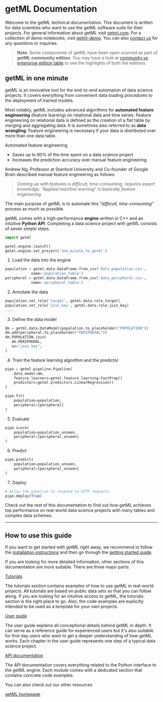 # getML Documentation

Welcome to the getML technical documentation. This document is written for data
scientists who want to use the getML software suite for their projects. For
general information about getML visit [getml.com](https://getml.com). For a collection of
demo notebooks, visit [getml-demo](https://github.com/getml/getml-demo). You can also [contact
us](https://www.getml.com/contact) for any questions or inquiries.


> __Note__:
> Some components of getML have been open sourced as part of **getML community edition**. 
> You may have a look at 
> [community vs enterprise edition table](home/getting_started/getting_started#community-vs-enterprise-edition)
> to see the highlights of both the editions. 

## getML in one minute 

getML is an innovative tool for the end-to-end automation of data
science projects. It covers everything from convenient data loading procedures 
to the deployment of trained models. 

Most notably, getML includes advanced algorithms for
**automated feature engineering** (feature learning) on relational data and time
series. Feature engineering on relational data is defined as the creation of a 
flat table by merging and aggregating data. It is sometimes also referred to
as **data wrangling**. Feature engineering is necessary if your data is distributed
over more than one data table.

Automated feature engineering

* Saves up to 90% of the time spent on a data science project
* Increases the prediction accuracy over manual feature engineering 

Andrew Ng, Professor at Stanford
University and Co-founder of Google Brain described manual feature engineering as follows:

> *Coming up with features is difficult, time-consuming, requires expert
> knowledge. "Applied machine learning" is basically feature engineering.*

The main purpose of getML is to automate this *"difficult, time-consuming"* process as much
as possible.

getML comes with a high-performance **engine** written in C++ and an intuitive
**Python API**. Completing a data science project with getML consists of seven
simple steps.

```python
import getml

getml.engine.launch()
getml.engine.set_project('one_minute_to_getml')
```

1. Load the data into the engine

```python
population = getml.data.DataFrame.from_csv('data_population.csv',
            name='population_table')
peripheral = getml.data.DataFrame.from_csv('data_peripheral.csv',
            name='peripheral_table')
```
2. Annotate the data

```python 
population.set_role('target', getml.data.role.target)
population.set_role('join_key', getml.data.role.join_key)
...
```
3. Define the data model

```python
dm = getml.data.DataModel(population.to_placeholder("POPULATION"))
dm.add(peripheral.to_placeholder("PERIPHERAL"))
dm.POPULATION.join(
   dm.PERIPHERAL,
   on="join_key",
)
```
4. Train the feature learning algorithm and the predictor

```python
pipe = getml.pipeline.Pipeline(
    data_model=dm,
    feature_learners=getml.feature_learning.FastProp()
    predictors=getml.predictors.LinearRegression()
)

pipe.fit(
    population=population,
    peripheral=[peripheral]
)
```
5. Evaluate

```python
pipe.score(
    population=population_unseen,
    peripheral=[peripheral_unseen]
)
```
6. Predict   

```python
pipe.predict(
    population=population_unseen,
    peripheral=[peripheral_unseen]
)
```
7. Deploy

```python
# Allow the pipeline to respond to HTTP requests
pipe.deploy(True)
```
Check out the rest of this documentation to find out how getML achieves top
performance on real-world data science projects with many tables and complex
data schemes.

____

## How to use this guide

If you want to get started with getML right away, we recommend to follow the
[installation instructions](installation) and then go through the
[getting started guide](getting_started). 

If you are looking for more detailed information, other sections of this
documentation are more suitable. There are three major parts: 

[Tutorials](https://github.com/getml/getml-demo)

  The tutorials section contains examples of how to use getML in 
  real-world projects. All tutorials are based on public data sets 
  so that
  you can follow along. If you are looking for an intuitive access to
  getML, the tutorials section is the right place to go. Also, the
  code examples are explicitly intended to be used as a template for
  your own projects.  

[User guide](#user_guide)

  The user guide explains all conceptional details behind getML in
  depth. It can serve as a reference guide for experienced users but it's also
  suitable for first day users who want to get a deeper understanding
  of how getML works. Each chapter in the
  user guide represents one step of a typical data science project.

[API documentation](#python_api)

  The API documentation covers everything related to the Python
  interface to the getML engine. Each module comes with a dedicated
  section that contains concrete code examples.

You can also check out our other resources

[getML homepage](https://getml.com)
